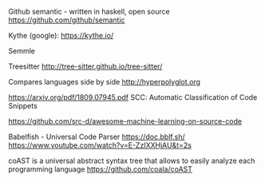 Github semantic - written in haskell, open source
https://github.com/github/semantic

Kythe (google):
https://kythe.io/

Semmle


Treesitter
http://tree-sitter.github.io/tree-sitter/

Compares languages side by side
http://hyperpolyglot.org


https://arxiv.org/pdf/1809.07945.pdf
SCC: Automatic Classification of Code Snippets


https://github.com/src-d/awesome-machine-learning-on-source-code

Babelfish - Universal Code Parser
https://doc.bblf.sh/
https://www.youtube.com/watch?v=E-ZzIXXHjAU&t=2s

coAST is a universal abstract syntax tree that allows to easily analyze each programming language
https://github.com/coala/coAST


